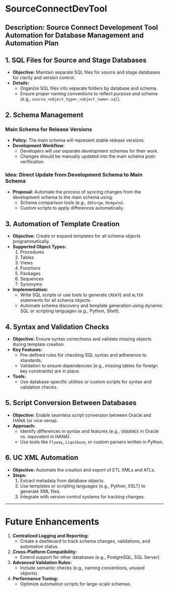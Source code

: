 # SourceConnectDevTool
## Description: Source Connect Development Tool Automation for Database Management and Automation Plan

## 1. SQL Files for Source and Stage Databases
- **Objective:** Maintain separate SQL files for source and stage databases for clarity and version control.
- **Details:**
  - Organize SQL files into separate folders by database and schema.
  - Ensure proper naming conventions to reflect purpose and schema (e.g., `source_<object_type>_<object_name>.sql`).

## 2. Schema Management
### Main Schema for Release Versions
- **Policy:** The main schema will represent stable release versions.
- **Development Workflow:**
  - Developers will use separate development schemas for their work.
  - Changes should be manually updated into the main schema post-verification.
  
### Idea: Direct Update from Development Schema to Main Schema
- **Proposal:** Automate the process of syncing changes from the development schema to the main schema using:
  - Schema comparison tools (e.g., `dbForge`, `Redgate`).
  - Custom scripts to apply differences automatically.

## 3. Automation of Template Creation
- **Objective:** Create or expand templates for all schema objects programmatically.
- **Supported Object Types:**
  1. Procedures
  2. Tables
  3. Views
  4. Functions
  5. Packages
  6. Sequences
  7. Synonyms
- **Implementation:**
  - Write SQL scripts or use tools to generate `CREATE` and `ALTER` statements for all schema objects.
  - Automate schema discovery and template generation using dynamic SQL or scripting languages (e.g., Python, Shell).

## 4. Syntax and Validation Checks
- **Objective:** Ensure syntax correctness and validate missing objects during template creation.
- **Key Features:**
  - Pre-defined rules for checking SQL syntax and adherence to standards.
  - Validation to ensure dependencies (e.g., missing tables for foreign key constraints) are in place.
- **Tools:**
  - Use database-specific utilities or custom scripts for syntax and validation checks.

## 5. Script Conversion Between Databases
- **Objective:** Enable seamless script conversion between Oracle and HANA (or vice versa).
- **Approach:**
  - Identify differences in syntax and features (e.g., `SEQUENCE` in Oracle vs. equivalent in HANA).
  - Use tools like `Flyway`, `Liquibase`, or custom parsers written in Python.

## 6. UC XML Automation
- **Objective:** Automate the creation and export of ETL XMLs and ATLs.
- **Steps:**
  1. Extract metadata from database objects.
  2. Use templates or scripting languages (e.g., Python, XSLT) to generate XML files.
  3. Integrate with version control systems for tracking changes.

---

# Future Enhancements
1. **Centralized Logging and Reporting:**
   - Create a dashboard to track schema changes, validations, and automation status.
2. **Cross-Platform Compatibility:**
   - Extend support for other databases (e.g., PostgreSQL, SQL Server).
3. **Advanced Validation Rules:**
   - Include semantic checks (e.g., naming conventions, unused objects).
4. **Performance Tuning:**
   - Optimize automation scripts for large-scale schemas.
